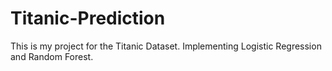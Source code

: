 # Titanic-Prediction
This is my project for the Titanic Dataset. Implementing Logistic Regression and Random Forest.
